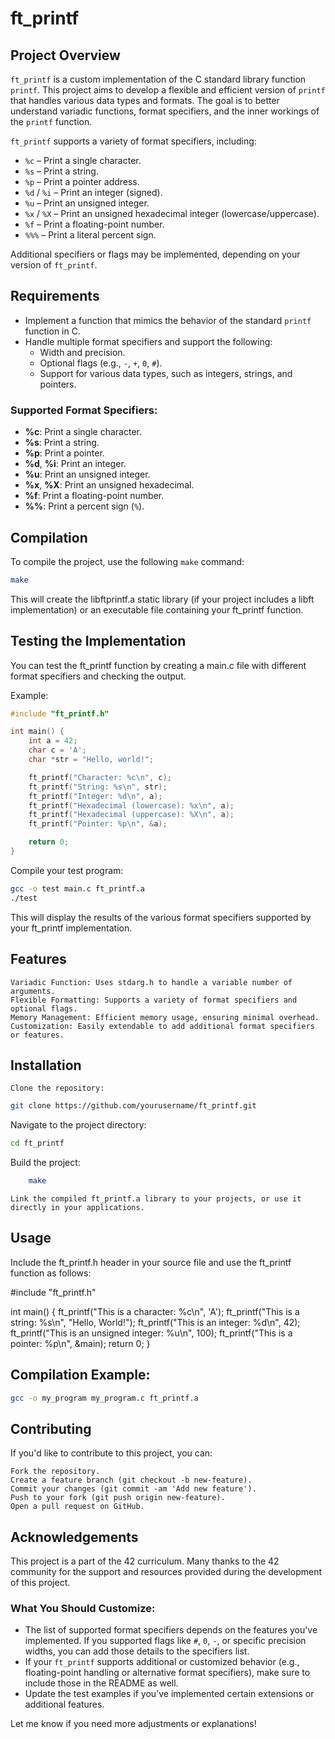 # ft_printf

## Project Overview
`ft_printf` is a custom implementation of the C standard library function `printf`. This project aims to develop a flexible and efficient version of `printf` that handles various data types and formats. The goal is to better understand variadic functions, format specifiers, and the inner workings of the `printf` function.

`ft_printf` supports a variety of format specifiers, including:

- `%c` – Print a single character.
- `%s` – Print a string.
- `%p` – Print a pointer address.
- `%d` / `%i` – Print an integer (signed).
- `%u` – Print an unsigned integer.
- `%x` / `%X` – Print an unsigned hexadecimal integer (lowercase/uppercase).
- `%f` – Print a floating-point number.
- `%%%` – Print a literal percent sign.

Additional specifiers or flags may be implemented, depending on your version of `ft_printf`.

## Requirements

- Implement a function that mimics the behavior of the standard `printf` function in C.
- Handle multiple format specifiers and support the following:
  - Width and precision.
  - Optional flags (e.g., `-`, `+`, `0`, `#`).
  - Support for various data types, such as integers, strings, and pointers.
  
### Supported Format Specifiers:
- **%c**: Print a single character.
- **%s**: Print a string.
- **%p**: Print a pointer.
- **%d**, **%i**: Print an integer.
- **%u**: Print an unsigned integer.
- **%x**, **%X**: Print an unsigned hexadecimal.
- **%f**: Print a floating-point number.
- **%%**: Print a percent sign (`%`).

## Compilation

To compile the project, use the following `make` command:

```bash
make
```
This will create the libftprintf.a static library (if your project includes a libft implementation) or an executable file containing your ft_printf function.

## Testing the Implementation

You can test the ft_printf function by creating a main.c file with different format specifiers and checking the output.

Example:
```c
#include "ft_printf.h"

int main() {
    int a = 42;
    char c = 'A';
    char *str = "Hello, world!";

    ft_printf("Character: %c\n", c);
    ft_printf("String: %s\n", str);
    ft_printf("Integer: %d\n", a);
    ft_printf("Hexadecimal (lowercase): %x\n", a);
    ft_printf("Hexadecimal (uppercase): %X\n", a);
    ft_printf("Pointer: %p\n", &a);

    return 0;
}
```
Compile your test program:
```bash
gcc -o test main.c ft_printf.a
./test
```
This will display the results of the various format specifiers supported by your ft_printf implementation.
## Features

    Variadic Function: Uses stdarg.h to handle a variable number of arguments.
    Flexible Formatting: Supports a variety of format specifiers and optional flags.
    Memory Management: Efficient memory usage, ensuring minimal overhead.
    Customization: Easily extendable to add additional format specifiers or features.

## Installation

    Clone the repository:
```bash
git clone https://github.com/yourusername/ft_printf.git
```
Navigate to the project directory:
```bash
cd ft_printf
```
Build the project:
```bash
    make
```
    Link the compiled ft_printf.a library to your projects, or use it directly in your applications.

## Usage

Include the ft_printf.h header in your source file and use the ft_printf function as follows:

#include "ft_printf.h"

int main() {
    ft_printf("This is a character: %c\n", 'A');
    ft_printf("This is a string: %s\n", "Hello, World!");
    ft_printf("This is an integer: %d\n", 42);
    ft_printf("This is an unsigned integer: %u\n", 100);
    ft_printf("This is a pointer: %p\n", &main);
    return 0;
}

## Compilation Example:
```bash
gcc -o my_program my_program.c ft_printf.a
```
## Contributing

If you'd like to contribute to this project, you can:

    Fork the repository.
    Create a feature branch (git checkout -b new-feature).
    Commit your changes (git commit -am 'Add new feature').
    Push to your fork (git push origin new-feature).
    Open a pull request on GitHub.

## Acknowledgements
This project is a part of the 42 curriculum. Many thanks to the 42 community for the support and resources provided during the development of this project.

### What You Should Customize:
- The list of supported format specifiers depends on the features you've implemented. If you supported flags like `#`, `0`, `-`, or specific precision widths, you can add those details to the specifiers list.
- If your `ft_printf` supports additional or customized behavior (e.g., floating-point handling or alternative format specifiers), make sure to include those in the README as well.
- Update the test examples if you've implemented certain extensions or additional features.
  
Let me know if you need more adjustments or explanations!
